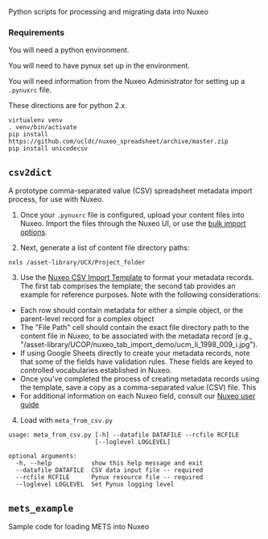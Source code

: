 Python scripts for processing and migrating data into Nuxeo

### Requirements

You will need a python environment.

You will need to have pynux set up in the environment.

You will need information from the Nuxeo Administrator for setting up a `.pynuxrc` file.

These directions are for python 2.x.

```
virtualenv venv
. venv/bin/activate
pip install https://github.com/ucldc/nuxeo_spreadsheet/archive/master.zip
pip install unicodecsv
```

## `csv2dict`
A prototype comma-separated value (CSV) spreadsheet metadata import process, for use with Nuxeo.

1) Once your `.pynuxrc` file is configured, upload your content files into Nuxeo.  Import the files through the Nuxeo UI, or use the <a href="https://registry.cdlib.org/documentation/docs/dams/bulk-import/">bulk import options</a>.

2) Next, generate a list of content file directory paths:
```
nxls /asset-library/UCX/Project_folder
```

3) Use the <a href="https://docs.google.com/spreadsheets/d/1JFiLA2eE6O2KDtSl3nHGpNU7zGP8Sk4p60GqOZtnUoM/edit#gid=0">Nuxeo CSV Import Template</a> to format your metadata records. The first tab comprises the template; the second tab provides an example for reference purposes.  Note with the following considerations:

* Each row should contain metadata for either a simple object, or the parent-level record for a complex object
* The "File Path" cell should contain the exact file directory path to the content file in Nuxeo, to be associated with the metadata record (e.g., "/asset-library/UCOP/nuxeo_tab_import_demo/ucm_li_1998_009_i.jpg").
* If using Google Sheets directly to create your metadata records, note that some of the fields have validation rules.  These fields are keyed to controlled vocabularies established in Nuxeo.
* Once you've completed the process of creating metadata records using the template, save a copy as a comma-separated value (CSV) file. This 
* For additional information on each Nuxeo field, consult our <a href="https://registry.cdlib.org/documentation/docs/dams/metadata-model/">Nuxeo user guide</a>

4) Load with `meta_from_csv.py`

```
usage: meta_from_csv.py [-h] --datafile DATAFILE --rcfile RCFILE
                        [--loglevel LOGLEVEL]

optional arguments:
  -h, --help           show this help message and exit
  --datafile DATAFILE  CSV data input file -- required
  --rcfile RCFILE      Pynux resource file -- required
  --loglevel LOGLEVEL  Set Pynux logging level
```


## `mets_example`
Sample code for loading METS into Nuxeo
